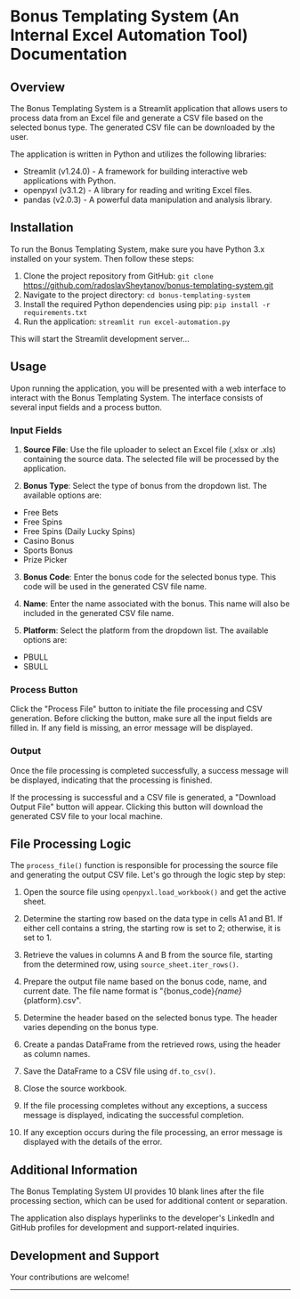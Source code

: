 # Bonus Templating System (An Internal Excel Automation Tool) Documentation

## Overview
The Bonus Templating System is a Streamlit application that allows users to process data from an Excel file and generate a CSV file based on the selected bonus type. The generated CSV file can be downloaded by the user.

The application is written in Python and utilizes the following libraries:
- Streamlit (v1.24.0) - A framework for building interactive web applications with Python.
- openpyxl (v3.1.2) - A library for reading and writing Excel files.
- pandas (v2.0.3) - A powerful data manipulation and analysis library.

## Installation
To run the Bonus Templating System, make sure you have Python 3.x installed on your system. Then follow these steps:

1. Clone the project repository from GitHub: `git clone` https://github.com/radoslavSheytanov/bonus-templating-system.git
2. Navigate to the project directory: `cd bonus-templating-system`
3. Install the required Python dependencies using pip: `pip install -r requirements.txt`
4. Run the application: `streamlit run excel-automation.py`


This will start the Streamlit development server...

## Usage
Upon running the application, you will be presented with a web interface to interact with the Bonus Templating System. The interface consists of several input fields and a process button.

### Input Fields
1. **Source File**: Use the file uploader to select an Excel file (.xlsx or .xls) containing the source data. The selected file will be processed by the application.

2. **Bonus Type**: Select the type of bonus from the dropdown list. The available options are:
- Free Bets
- Free Spins
- Free Spins (Daily Lucky Spins)
- Casino Bonus
- Sports Bonus
- Prize Picker

3. **Bonus Code**: Enter the bonus code for the selected bonus type. This code will be used in the generated CSV file name.

4. **Name**: Enter the name associated with the bonus. This name will also be included in the generated CSV file name.

5. **Platform**: Select the platform from the dropdown list. The available options are:
- PBULL
- SBULL

### Process Button
Click the "Process File" button to initiate the file processing and CSV generation. Before clicking the button, make sure all the input fields are filled in. If any field is missing, an error message will be displayed.

### Output
Once the file processing is completed successfully, a success message will be displayed, indicating that the processing is finished.

If the processing is successful and a CSV file is generated, a "Download Output File" button will appear. Clicking this button will download the generated CSV file to your local machine.

## File Processing Logic
The `process_file()` function is responsible for processing the source file and generating the output CSV file. Let's go through the logic step by step:

1. Open the source file using `openpyxl.load_workbook()` and get the active sheet.

2. Determine the starting row based on the data type in cells A1 and B1. If either cell contains a string, the starting row is set to 2; otherwise, it is set to 1.

3. Retrieve the values in columns A and B from the source file, starting from the determined row, using `source_sheet.iter_rows()`.

4. Prepare the output file name based on the bonus code, name, and current date. The file name format is "{bonus_code}_{name}_{platform}.csv".

5. Determine the header based on the selected bonus type. The header varies depending on the bonus type.

6. Create a pandas DataFrame from the retrieved rows, using the header as column names.

7. Save the DataFrame to a CSV file using `df.to_csv()`.

8. Close the source workbook.

9. If the file processing completes without any exceptions, a success message is displayed, indicating the successful completion.

10. If any exception occurs during the file processing, an error message is displayed with the details of the error.

## Additional Information
The Bonus Templating System UI provides 10 blank lines after the file processing section, which can be used for additional content or separation.

The application also displays hyperlinks to the developer's LinkedIn and GitHub profiles for development and support-related inquiries.

## Development and Support
Your contributions are welcome!

---


